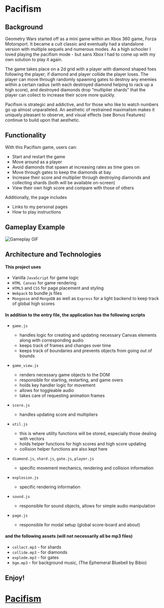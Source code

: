 

# Pacifism #


## Background ##

Geometry Wars started off as a mini game within an Xbox 360 game, Forza Motorsport. It became a cult classic and eventually had a standalone version with multiple sequels and numerous modes. As a high schooler I loved playing the pacifism mode - but sans Xbox I had to come up with my own solution to play it again.

The game takes place on a 2d grid with a player with diamond shaped foes following the player; if diamond and player collide the player loses. The player can move through randomly spawning gates to destroy any enemies within a certain radius (with each destroyed diamond helping to rack up a high score), and destroyed diamonds drop “multiplier shards” that the player can collect to increase their score more quickly.

Pacifism is strategic and addictive, and for those who like to watch numbers go up almost unparalleled. An aesthetic of restrained maximalism makes it uniquely pleasant to observe, and visual effects (see Bonus Features) continue to build upon that aesthetic.

## Functionality ##

With this Pacifism game, users can:

- Start and restart the game
- Move around as a player
- Avoid diamonds that spawn at increasing rates as time goes on
- Move through gates to keep the diamonds at bay
- Increase their score and multiplier through destroying diamonds and collecting shards
		(both will be available on-screen)
- View their own high score and compare with those of others

Additionally, the page includes
	
* Links to my personal pages
* How to play instructions

## Gameplay Example ##

![Gameplay GIF](https://media.giphy.com/media/H1BFimsEnitzRLLhP4/giphy.gif)

## Architecture and Technologies ##

#### This project uses ####

* Vanilla `JavaScript` for game logic
* `HTML Canvas` for game rendering
* `HTML5` and `CSS` for page placement and styling
* `Webpack` to bundle js files
* `Mongoose` and `MongoDB` as well as `Express` for a light backend to keep track of global high scores

#### In addition to the entry file, the application has the following scripts ####

* `game.js`
	- handles logic for creating and updating necessary Canvas elements along with corresponding audio
	- keeps track of frames and changes over time
	- keeps track of boundaries and prevents objects from going out of bounds

* `game_view.js`
	- renders necessary game objects to the DOM
	- responsible for starting, restarting, and game overs
	- holds key handler logic for movement
	- allows for toggleable audio
	- takes care of requesting animation frames

* `score.js`
	- handles updating score and multipliers

* `util.js`
	- this is where utility functions will be stored, especially those dealing with vectors
	- holds helper functions for high scores and high score updating
	- collision helper functions are also kept here

* `diamond.js`, `shard.js`, `gate.js`, `player.js`
	- specific movement mechanics, rendering and collision information

* `explosion.js` 
	- specific rendering information

* `sound.js`
	- responsible for sound objects, allows for simple audio manipulation

* `page.js`
	- responsible for modal setup (global score-board and about)


#### and the following assets (will not necessarily all be mp3 files) ####

* `collect.mp3` - for shards
* `collide.mp3` - for diamonds
* `explode.mp3` - for gates
* `bgm.mp3` - for background music, (The Ephemeral Bluebell by Bibio)

## Enjoy! ##

# [Pacifism](https://pacifism.herokuapp.com "Pacifism") #

